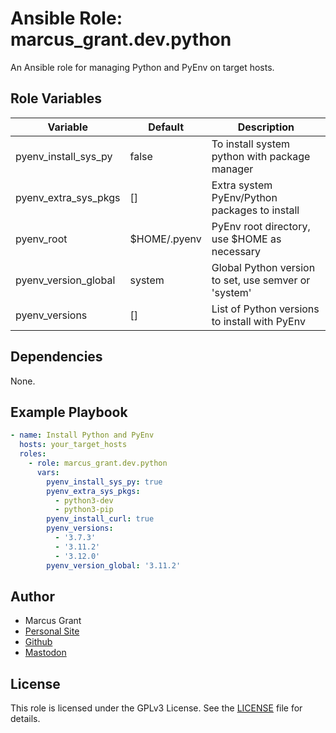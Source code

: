# Ansible Role: marcus_grant.dev.python

An Ansible role for managing Python and PyEnv on target hosts.

## Role Variables

| Variable             | Default      | Description                                          |
| -------------------- | ------------ | ---------------------------------------------------- |
| pyenv_install_sys_py | false        | To install system python with package manager        |
| pyenv_extra_sys_pkgs | []           | Extra system PyEnv/Python packages to install        |
| pyenv_root           | $HOME/.pyenv | PyEnv root directory, use $HOME as necessary         |
| pyenv_version_global | system       | Global Python version to set, use semver or 'system' |
| pyenv_versions       | []           | List of Python versions to install with PyEnv        |

## Dependencies

None.

## Example Playbook

```yaml
- name: Install Python and PyEnv
  hosts: your_target_hosts
  roles:
    - role: marcus_grant.dev.python
      vars:
        pyenv_install_sys_py: true
        pyenv_extra_sys_pkgs:
          - python3-dev
          - python3-pip
        pyenv_install_curl: true
        pyenv_versions:
          - '3.7.3'
          - '3.11.2'
          - '3.12.0'
        pyenv_version_global: '3.11.2'
```

## Author

- Marcus Grant
- [Personal Site](https://marcusgrant.me)
- [Github](https://github.com/marcus-grant)
- [Mastodon](https://fosstodon.org/@marcusgrant)

## License

This role is licensed under the GPLv3 License.
See the [LICENSE](./LICENSE) file for details.
